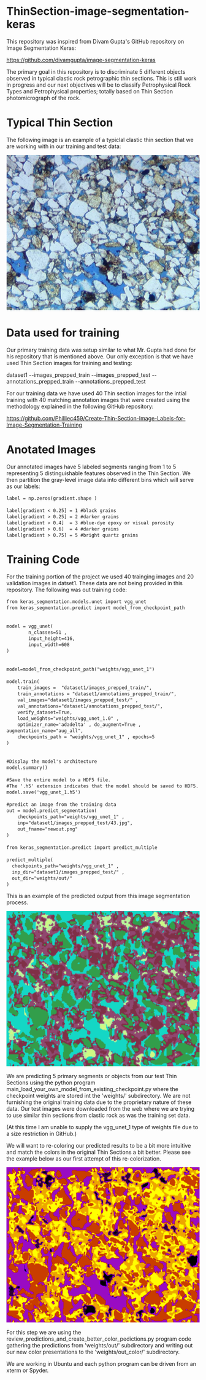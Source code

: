 # ThinSection-image-segmentation-keras
This repository was inspired from Divam Gupta's GitHub repository on Image Segmentation Keras:

https://github.com/divamgupta/image-segmentation-keras

The primary goal in this repository is to discriminate 5 different objects observed in typical clastic rock petrographic thin sections. This is still work in progress and our next objectives will be to classify Petrophysical Rock Types and Petrophysical properties; totally based on Thin Section photomicrograph of the rock. 

# Typical Thin Section
The following image is an example of a typiclal clastic thin section that we are working with in our training and test data:

![Image](5ts.png)

# Data used for training
Our primary training data was setup similar to what Mr. Gupta had done for his repository that is mentioned above. Our only exception is that we have used Thin Section images for training and testing:

  dataset1
    --images_prepped_train
    --images_prepped_test
    --annotations_prepped_train
    --annotations_prepped_test

For our training data we have used 40 Thin section images for the intial training with 40 matching annotation images that were created using the methodology explained in the following GitHub repository:

https://github.com/Philliec459/Create-Thin-Section-Image-Labels-for-Image-Segmentation-Training

# Anotated Images
Our annotated images have 5 labeled segments ranging from 1 to 5 representing 5 distinguishable features observed in the Thin Section. We then partition the gray-level image data into different bins which will serve as our labels:

    label = np.zeros(gradient.shape )

    label[gradient < 0.25] = 1 #black grains 
    label[gradient > 0.25] = 2 #darker grains
    label[gradient > 0.4]  = 3 #blue-dye epoxy or visual porosity  
    label[gradient > 0.6]  = 4 #darker grains 
    label[gradient > 0.75] = 5 #bright quartz grains   

# Training Code
For the training portion of the project we used 40 trainging images and 20 validation images in datset1. These data are not being provided in this repository. The following was out training code:

    from keras_segmentation.models.unet import vgg_unet
    from keras_segmentation.predict import model_from_checkpoint_path


    model = vgg_unet(
            n_classes=51 ,  
            input_height=416, 
            input_width=608 
    )


    model=model_from_checkpoint_path("weights/vgg_unet_1")

    model.train(
        train_images =  "dataset1/images_prepped_train/",
        train_annotations = "dataset1/annotations_prepped_train/",
        val_images="dataset1/images_prepped_test/" ,
        val_annotations="dataset1/annotations_prepped_test/",
        verify_dataset=True,
        load_weights="weights/vgg_unet_1.0" ,
        optimizer_name='adadelta' , do_augment=True , augmentation_name="aug_all",    
        checkpoints_path = "weights/vgg_unet_1" , epochs=5
    )


    #Display the model's architecture
    model.summary()

    #Save the entire model to a HDF5 file.
    #The '.h5' extension indicates that the model should be saved to HDF5.
    model.save('vgg_unet_1.h5') 

    #predict an image from the training data
    out = model.predict_segmentation(
        checkpoints_path="weights/vgg_unet_1" , 
        inp="dataset1/images_prepped_test/43.jpg",
        out_fname="newout.png"
    )

    from keras_segmentation.predict import predict_multiple

    predict_multiple( 
      checkpoints_path="weights/vgg_unet_1" , 
      inp_dir="dataset1/images_prepped_test/" , 
      out_dir="weights/out/" 
    )





This is an example of the predicted output from this image segmentation process. 

![Image](5predict.png)

We are predicting 5 primary segments or objects from our test Thin Sections using the python program main_load_your_own_model_from_existing_checkpoint.py where the checkpoint weights are stored int the 'weights/' subdirectory. We are not furnishing the original training data due to the proprietary nature of these data. Our test images were downloaded from the web where we are trying to use similar thin sections from clastic rock as was the training set data. 

(At this time I am unable to supply the vgg_unet_1 type of weights file due to a size restriction in GitHub.) 

We will want to re-coloring our predicted results to be a bit more intuitive and match the colors in the original Thin Sections a bit better. Please see the example below as our first attempt of this re-colorization. 

![Image](5_recolor.png)

For this step we are using the review_predictions_and_create_better_color_pedictions.py program code gathering the predictions from 'weights/out/' subdirectory and writing out our new color presentations to the 'weights/out_color/' subdirectory. 

We are working in Ubuntu and each python program can be driven from an xterm or Spyder. 


